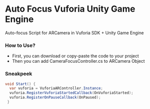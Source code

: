 # Auto Focus Vuforia Unity Game Engine

Auto-focus Script for ARCamera in Vuforia SDK + Unity Game Engine

### How to Use?

- First, you can download or copy-paste the code to your project
- Then you can add CameraFocusController.cs to ARCamera Object

### Sneakpeek
```csharp
void Start() {    
  var vuforia = VuforiaARController.Instance;    
  vuforia.RegisterVuforiaStartedCallback(OnVuforiaStarted);    
  vuforia.RegisterOnPauseCallback(OnPaused);
 }  
```
